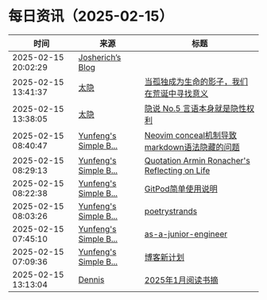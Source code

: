 ﻿# 每日资讯（2025-02-15）

|时间|来源|标题|
|---|---|---|
|2025-02-15 20:02:29|[Josherich’s Blog](https://www.josherich.me/feed.xml)|[](https://josherich.me/2025-02-09-software-supernova-lovables-superhuman-full-stack-engineer-to-transform-idea-to-app-in-seconds)|
|2025-02-15 13:41:37|[太隐](https://wangyurui.com/feed.xml)|[当孤独成为生命的影子，我们在荒诞中寻找意义](https://wangyurui.com/posts/gu-du-shi-sheng-ming-yong-yuan-de-ying-zi-b6e1ba6d)|
|2025-02-15 13:38:05|[太隐](https://wangyurui.com/feed.xml)|[隐说 No.5 言语本身就是隐性权利](https://wangyurui.com/posts/yin-shuo-no-5-2025nian-qi-dai-de-shu-1a1c9957)|
|2025-02-15 08:40:47|[Yunfeng's Simple B...](https://vra.github.io/atom.xml)|[Neovim conceal机制导致markdown语法隐藏的问题](http://vra.github.io/2025/02/15/neovim-markdown-conceal-issue/)|
|2025-02-15 08:29:13|[Yunfeng's Simple B...](https://vra.github.io/atom.xml)|[Quotation Armin Ronacher's Reflecting on Life](http://vra.github.io/2025/02/15/reflect-on-life/)|
|2025-02-15 08:22:38|[Yunfeng's Simple B...](https://vra.github.io/atom.xml)|[GitPod简单使用说明](http://vra.github.io/2025/02/15/gitpod-intro/)|
|2025-02-15 08:03:26|[Yunfeng's Simple B...](https://vra.github.io/atom.xml)|[poetrystrands](http://vra.github.io/2025/02/15/poetrystrands/)|
|2025-02-15 07:45:10|[Yunfeng's Simple B...](https://vra.github.io/atom.xml)|[as-a-junior-engineer](http://vra.github.io/2025/02/15/as-a-junior-engineer/)|
|2025-02-15 07:09:36|[Yunfeng's Simple B...](https://vra.github.io/atom.xml)|[博客新计划](http://vra.github.io/2025/02/15/blog-new-plan-2025/)|
|2025-02-15 13:13:04|[Dennis](https://www.domon.cn/rss/)|[2025年1月阅读书摘](https://www.domon.cn/2025-1yue-yue-du-shu-zhai/)|
